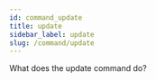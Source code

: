```yaml
---
id: command_update
title: update
sidebar_label: update
slug: /command/update
---
```


What does the update command do?
